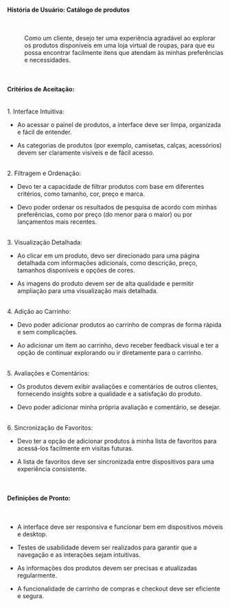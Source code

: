 <h4>História de Usuário: Catálogo de produtos</h4>
</br>
<dl>
  <dd>Como um cliente, desejo ter uma experiência agradável ao explorar os produtos disponíveis em uma loja virtual de roupas, para que eu possa encontrar facilmente itens que atendam às minhas preferências e necessidades.</dd>
</dl>
</br>
<h4>Critérios de Aceitação:</h4>
<dl>
</br>
1. Interface Intuitiva: 

- Ao acessar o painel de produtos, a interface deve ser limpa, organizada e fácil de entender.

- As categorias de produtos (por exemplo, camisetas, calças, acessórios) devem ser claramente visíveis e de fácil acesso. 

</br>
2. Filtragem e Ordenação: 

- Devo ter a capacidade de filtrar produtos com base em diferentes critérios, como tamanho, cor, preço e marca. 

- Devo poder ordenar os resultados de pesquisa de acordo com minhas preferências, como por preço (do menor para o maior) ou por lançamentos mais recentes. 

</br>
3. Visualização Detalhada: 

- Ao clicar em um produto, devo ser direcionado para uma página detalhada com informações adicionais, como descrição, preço, tamanhos disponíveis e opções de cores. 

- As imagens do produto devem ser de alta qualidade e permitir ampliação para uma visualização mais detalhada. 

</br>
4. Adição ao Carrinho: 

- Devo poder adicionar produtos ao carrinho de compras de forma rápida e sem complicações. 

- Ao adicionar um item ao carrinho, devo receber feedback visual e ter a opção de continuar explorando ou ir diretamente para o carrinho. 

</br>
5. Avaliações e Comentários: 

- Os produtos devem exibir avaliações e comentários de outros clientes, fornecendo insights sobre a qualidade e a satisfação do produto. 

- Devo poder adicionar minha própria avaliação e comentário, se desejar. 

</br>
6. Sincronização de Favoritos: 

- Devo ter a opção de adicionar produtos à minha lista de favoritos para acessá-los facilmente em visitas futuras. 

- A lista de favoritos deve ser sincronizada entre dispositivos para uma experiência consistente.   

</dl>
</br>
<h4>Definições de Pronto:</h4>
</br>

- A interface deve ser responsiva e funcionar bem em dispositivos móveis e desktop. 

- Testes de usabilidade devem ser realizados para garantir que a navegação e as interações sejam intuitivas. 

- As informações dos produtos devem ser precisas e atualizadas regularmente. 

- A funcionalidade de carrinho de compras e checkout deve ser eficiente e segura. 
